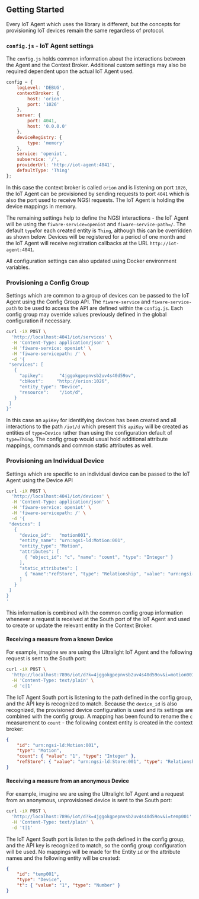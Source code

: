 ## Getting Started

Every IoT Agent which uses the library is different, but the concepts for provisioning IoT devices remain the same
regardless of protocol.

### `config.js` - IoT Agent settings

The `config.js` holds common information about the interactions between the Agent and the Context Broker. Additional
custom settings may also be required dependent upon the actual IoT Agent used.

```javascript
config = {
    logLevel: 'DEBUG',
    contextBroker: {
        host: 'orion',
        port: '1026'
    },
    server: {
        port: 4041,
        host: '0.0.0.0'
    },
    deviceRegistry: {
        type: 'memory'
    },
    service: 'openiot',
    subservice: '/',
    providerUrl: 'http://iot-agent:4041',
    defaultType: 'Thing'
};
```

In this case the context broker is called `orion` and is listening on port `1026`, the IoT Agent can be provisioned by
sending requests to port `4041` which is also the port used to receive NGSI requests. The IoT Agent is holding the
device mappings in memory.

The remaining settings help to define the NGSI interactions - the IoT Agent will be using the `fiware-service=openiot`
and `fiware-service-path=/`. The default `type`for each created entity is `Thing`, although this can be overridden as
shown below. Devices will be registered for a period of one month and the IoT Agent will receive registration callbacks
at the URL `http://iot-agent:4041`.

All configuration settings can also updated using Docker environment variables.

### Provisioning a Config Group

Settings which are common to a group of devices can be passed to the IoT Agent using the Config Group API. The
`fiware-service` and `fiware-service-path` to be used to access the API are defined within the `config.js`. Each config
group may override values previously defined in the global configuration if necessary.

```bash
curl -iX POST \
  'http://localhost:4041/iot/services' \
  -H 'Content-Type: application/json' \
  -H 'fiware-service: openiot' \
  -H 'fiware-servicepath: /' \
  -d '{
 "services": [
   {
     "apikey":      "4jggokgpepnvsb2uv4s40d59ov",
     "cbHost":     "http://orion:1026",
     "entity_type": "Device",
     "resource":    "/iot/d",
   }
 ]
}'
```

In this case an `apiKey` for identifying devices has been created and all interactions to the path `/iot/d` which
present this `apiKey` will be created as entities of `type=Device` rather than using the configuration default of
`type=Thing`. The config group would usual hold additional attribute mappings, commands and common static attributes as
well.

### Provisioning an Individual Device

Settings which are specific to an individual device can be passed to the IoT Agent using the Device API

```bash
curl -iX POST \
  'http://localhost:4041/iot/devices' \
  -H 'Content-Type: application/json' \
  -H 'fiware-service: openiot' \
  -H 'fiware-servicepath: /' \
  -d '{
 "devices": [
   {
     "device_id":   "motion001",
     "entity_name": "urn:ngsi-ld:Motion:001",
     "entity_type": "Motion",
     "attributes": [
       { "object_id": "c", "name": "count", "type": "Integer" }
     ],
     "static_attributes": [
       { "name":"refStore", "type": "Relationship", "value": "urn:ngsi-ld:Store:001"}
     ]
   }
 ]
}
'
```

This information is combined with the common config group information whenever a request is received at the South port
of the IoT Agent and used to create or update the relevant entity in the Context Broker.

#### Receiving a measure from a known Device

For example, imagine we are using the Ultralight IoT Agent and the following request is sent to the South port:

```bash
curl -iX POST \
  'http://localhost:7896/iot/d?k=4jggokgpepnvsb2uv4s40d59ov&i=motion001' \
  -H 'Content-Type: text/plain' \
  -d 'c|1'
```

The IoT Agent South port is listening to the path defined in the config group, and the API key is recognized to match.
Because the `device_id` is also recognized, the provisioned device configuration is used and its settings are combined
with the config group. A mapping has been found to rename the `c` measurement to `count` - the following context entity
is created in the context broker:

```json
{
    "id": "urn:ngsi-ld:Motion:001",
    "type": "Motion",
    "count": { "value": "1", "type": "Integer" },
    "refStore": { "value": "urn:ngsi-ld:Store:001", "type": "Relationship" }
}
```

#### Receiving a measure from an anonymous Device

For example, imagine we are using the Ultralight IoT Agent and a request from an anonymous, unprovisioned device is sent
to the South port:

```bash
curl -iX POST \
  'http://localhost:7896/iot/d?k=4jggokgpepnvsb2uv4s40d59ov&i=temp001' \
  -H 'Content-Type: text/plain' \
  -d 't|1'
```

The IoT Agent South port is listen to the path defined in the config group, and the API key is recognized to match, so
the config group configuration will be used. No mappings will be made for the Entity `id` or the attribute names and the
following entity will be created:

```json
{
    "id": "temp001",
    "type": "Device",
    "t": { "value": "1", "type": "Number" }
}
```
